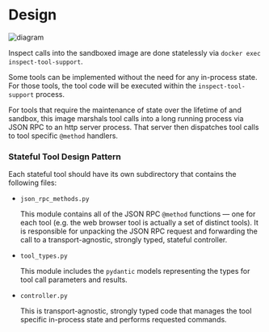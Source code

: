 # Design

![diagram](https://raw.githubusercontent.com/UKGovernmentBEIS/inspect_ai/refs/heads/feature/stateful-bash/src/inspect_tool_support/shared_tool_container_design.svg)

Inspect calls into the sandboxed image are done statelessly via `docker exec inspect-tool-support`.

Some tools can be implemented without the need for any in-process state. For those tools, the tool code will be executed within the `inspect-tool-support` process.

For tools that require the maintenance of state over the lifetime of and sandbox, this image marshals tool calls into a long running process via JSON RPC to an http server process. That server then dispatches tool calls to tool specific `@method` handlers.

### Stateful Tool Design Pattern

Each stateful tool should have its own subdirectory that contains the following files:

- `json_rpc_methods.py`

  This module contains all of the JSON RPC `@method` functions — one for each tool (e.g. the web browser tool is actually a set of distinct tools). It is responsible for unpacking the JSON RPC request and forwarding the call to a transport-agnostic, strongly typed, stateful controller.

- `tool_types.py`

  This module includes the `pydantic` models representing the types for tool call parameters and results.

- `controller.py`

  This is transport-agnostic, strongly typed code that manages the tool specific in-process state and performs requested commands.
